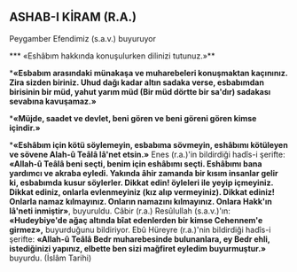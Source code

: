 ## ASHAB-I KİRAM (R.A.)

Peygamber Efendimiz (s.a.v.) buyuruyor

*** «Eshâbım hakkında konuşulurken dili­nizi tutunuz.»**

***«Esbabım arasındaki münakaşa ve mu­harebeleri konuşmaktan kaçınınız. Zira sizden biriniz. Uhud dağı kadar altın sadaka verse, es­babımdan birisinin bir müd, yahut yarım müd (Bir müd dörtte bir sa'dır) sadakası sevabına kavuşamaz.»**

***«Müjde, saadet ve devlet, beni gören ve beni göreni gören kimse içindir.»**

***«Eshâbım için kötü söylemeyin, esbabı­ma sövmeyin, eshâbımı kötüleyen ve sövene Alah-û Teâlâ lâ'net etsin.»**
Enes (r.a.)'in bildirdiği hadîs-i şerifte: **«Allah-û Teâlâ beni seçti, benim için eshâbımı seçti. Eshâbımı bana yardımcı ve akraba eyledi. Yakında âhir zamanda bir kısım insanlar gelir ki, esbabımda kusur söylerler. Dikkat edin! öylele­ri ile yeyip içmeyiniz. Dikkat ediniz, onlarla ev­lenmeyiniz (kız alıp vermeyiniz). Dikkat ediniz! Onlarla namaz kılmayınız. Onların namazını kıl­mayınız. Onlara Hakk'ın lâ'neti inmiştir»**, buyuruldu. Câbir (r.a.) Resûlullah (s.a.v.)'ın: **«Hudeybiye'de ağaç altında bîat edenlerden bir kim­se Cehennem'e girmez»,** buyurduğunu bildiriyor. Ebû Hüreyre (r.a.)'nin bildirdiği hadîs-i şerifte: **«Allah-û Teâlâ Bedr muharebesinde bu­lunanlara, ey Bedr ehli, istediğinizi yapınız, elbette ben sizi mağfiret eyledim buyurmuştur.»** buyurdu. (İslâm Tarihi)
